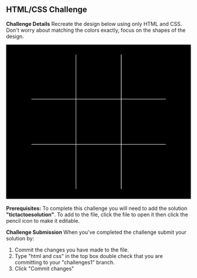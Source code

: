 ## HTML/CSS Challenge


**Challenge Details**
Recreate the design below using only HTML and CSS. Don't worry about matching the colors exactly, focus on the shapes of the design.

![](images/ticTacToe.png)


**Prerequisites:**
To complete this challenge you will need to add the solution **"tictactoesolution"**. To add to the file, click the file to open it then click the pencil icon to make it editable.

**Challenge Submission**
When you've completed the challenge submit your solution by:

1. Commit the changes you have made to the file.
2. Type "html and css" in the top box double check that you are committing to your "challenges1" branch.
2. Click "Commit changes"

